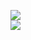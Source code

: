 [![](https://img.shields.io/badge/Made%20With-Github%20Spray-lightgrey.svg?style=for-the-badge&logo=github)](https://github.com/Annihil/github-spray#29430)  
[![](https://i.imgur.com/2DrTn0Z.gif)](https://github.com/Annihil/github-spray)